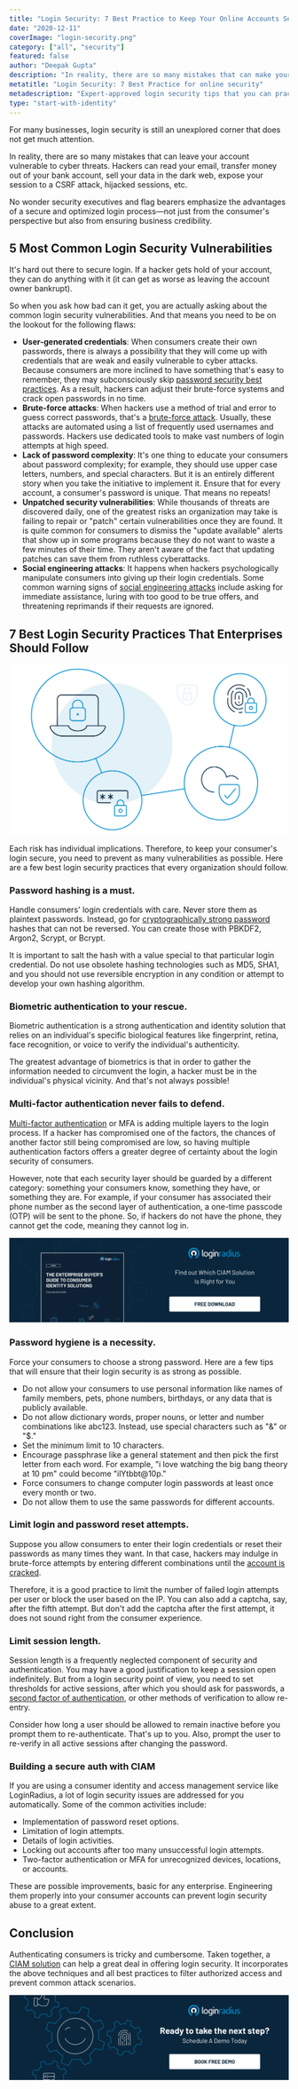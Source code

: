 ```yaml
---
title: "Login Security: 7 Best Practice to Keep Your Online Accounts Secure"
date: "2020-12-11"
coverImage: "login-security.png"
category: ["all", "security"]
featured: false 
author: "Deepak Gupta"
description: "In reality, there are so many mistakes that can make your account vulnerable to cyber attacks. Hackers can read your email, steal money out of your bank account, or sell your data in the dark web. Therefore you need to eliminate as many vulnerabilities as possible to keep your login safe."
metatitle: "Login Security: 7 Best Practice for online security"
metadescription: "Expert-approved login security tips that you can practice to keep consumers secure online. Prevent as many vulnerabilities as possible to offer the best login security."
type: "start-with-identity"
---
```


For many businesses, login security is still an unexplored corner that does not get much attention. 

In reality, there are so many mistakes that can leave your account vulnerable to cyber threats. Hackers can read your email, transfer money out of your bank account, sell your data in the dark web, expose your session to a CSRF attack, hijacked sessions, etc. 

No wonder security executives and flag bearers emphasize the advantages of a secure and optimized login process—not just from the consumer's perspective but also from ensuring business credibility. 


## 5 Most Common Login Security Vulnerabilities

It's hard out there to secure login. If a hacker gets hold of your account, they can do anything with it (it can get as worse as leaving the account owner bankrupt). 

So when you ask how bad can it get, you are actually asking about the common login security vulnerabilities. And that means you need to be on the lookout for the following flaws:  



*   **User-generated credentials**: When consumers create their own passwords, there is always a possibility that they will come up with credentials that are weak and easily vulnerable to cyber attacks. Because consumers are more inclined to have something that's easy to remember, they may subconsciously skip [password security best practices](https://www.loginradius.com/blog/async/password-security-best-practices-compliance/). As a result, hackers can adjust their brute-force systems and crack open passwords in no time. 
*   **Brute-force attacks**: When hackers use a method of trial and error to guess correct passwords, that's a [brute-force attack](https://www.infosecurity-magazine.com/opinions/ogin-brute-force-attacks/). Usually, these attacks are automated using a list of frequently used usernames and passwords. Hackers use dedicated tools to make vast numbers of login attempts at high speed. 
*   **Lack of password complexity**: It's one thing to educate your consumers about password complexity; for example, they should use upper case letters, numbers, and special characters. But it is an entirely different story when you take the initiative to implement it. Ensure that for every account, a consumer's password is unique. That means no repeats!
*   **Unpatched security vulnerabilities**: While thousands of threats are discovered daily, one of the greatest risks an organization may take is failing to repair or "patch" certain vulnerabilities once they are found. It is quite common for consumers to dismiss the "update available" alerts that show up in some programs because they do not want to waste a few minutes of their time. They aren't aware of the fact that updating patches can save them from ruthless cyberattacks. 
*   **Social engineering attacks**: It happens when hackers psychologically manipulate consumers into giving up their login credentials. Some common warning signs of [social engineering attacks](https://www.loginradius.com/blog/start-with-identity/2020/10/social-engineering-attacks/) include asking for immediate assistance, luring with too good to be true offers, and threatening reprimands if their requests are ignored. 


## 7 Best Login Security Practices That Enterprises Should Follow


![login-security-vulnerabilities](login-security-vulnerabilities.png)

Each risk has individual implications. Therefore, to keep your consumer's login secure, you need to prevent as many vulnerabilities as possible. Here are a few best login security practices that every organization should follow. 


### Password hashing is a must.

Handle consumers' login credentials with care. Never store them as plaintext passwords. Instead, go for [cryptographically strong password](https://www.loginradius.com/docs/infrastructure-and-security/cryptographic-hashing-algorithms/) hashes that can not be reversed. You can create those with PBKDF2, Argon2, Scrypt, or Bcrypt. 

It is important to salt the hash with a value special to that particular login credential. Do not use obsolete hashing technologies such as MD5, SHA1, and you should not use reversible encryption in any condition or attempt to develop your own hashing algorithm.


### Biometric authentication to your rescue.

Biometric authentication is a strong authentication and identity solution that relies on an individual's specific biological features like fingerprint, retina, face recognition, or voice to verify the individual's authenticity. 

The greatest advantage of biometrics is that in order to gather the information needed to circumvent the login, a hacker must be in the individual's physical vicinity. And that's not always possible!

### Multi-factor authentication never fails to defend. 

[Multi-factor authentication](https://www.loginradius.com/blog/start-with-identity/2019/06/what-is-multi-factor-authentication/) or MFA is adding multiple layers to the login process. If a hacker has compromised one of the factors, the chances of another factor still being compromised are low, so having multiple authentication factors offers a greater degree of certainty about the login security of consumers. 

However, note that each security layer should be guarded by a different category: something your consumers know, something they have, or something they are. For example, if your consumer has associated their phone number as the second layer of authentication, a one-time passcode (OTP) will be sent to the phone. So, if hackers do not have the phone, they cannot get the code, meaning they cannot log in. 


[![enterprise-buyer-guide-to-consumer-identity](enterprise-buyer-guide-to-consumer-identity.png)](https://www.loginradius.com/resource/the-enterprise-buyers-guide-to-consumer-identity/)


### Password hygiene is a necessity. 

Force your consumers to choose a strong password. Here are a few tips that will ensure that their login security is as strong as possible.



*   Do not allow your consumers to use personal information like names of family members, pets, phone numbers, birthdays, or any data that is publicly available. 
*   Do not allow dictionary words, proper nouns, or letter and number combinations like abc123. Instead, use special characters such as "&" or "$."
*   Set the minimum limit to 10 characters.
*   Encourage passphrase like a general statement and then pick the first letter from each word. For example, "i love watching the big bang theory at 10 pm" could become "ilYtbbt@10p."
*   Force consumers to change computer login passwords at least once every month or two. 
*   Do not allow them to use the same passwords for different accounts. 


### Limit login and password reset attempts.

Suppose you allow consumers to enter their login credentials or reset their passwords as many times they want. In that case, hackers may indulge in brute-force attempts by entering different combinations until the [account is cracked](https://www.loginradius.com/blog/2019/09/prevent-credential-stuffing-attacks/). 

Therefore, it is a good practice to limit the number of failed login attempts per user or block the user based on the IP. You can also add a captcha, say, after the fifth attempt. But don't add the captcha after the first attempt, it does not sound right from the consumer experience. 


### Limit session length.

Session length is a frequently neglected component of security and authentication. You may have a good justification to keep a session open indefinitely. But from a login security point of view, you need to set thresholds for active sessions, after which you should ask for passwords, a [second factor of authentication](https://www.loginradius.com/single-sign-on/), or other methods of verification to allow re-entry. 

Consider how long a user should be allowed to remain inactive before you prompt them to re-authenticate. That's up to you. Also, prompt the user to re-verify in all active sessions after changing the password. 


### Building a secure auth with CIAM

If you are using a consumer identity and access management service like LoginRadius, a lot of login security issues are addressed for you automatically. Some of the common activities include:



*   Implementation of password reset options. 
*   Limitation of login attempts.
*   Details of login activities.
*   Locking out accounts after too many unsuccessful login attempts.
*   Two-factor authentication or MFA for unrecognized devices, locations, or accounts.

These are possible improvements, basic for any enterprise. Engineering them properly into your consumer accounts can prevent login security abuse to a great extent. 


## Conclusion

Authenticating consumers is tricky and cumbersome. Taken together, a [CIAM solution](https://www.loginradius.com/) can help a great deal in offering login security. It incorporates the above techniques and all best practices to filter authorized access and prevent common attack scenarios. 


[![book-a-demo-loginradius](book-a-demo-loginradius.png)](https://www.loginradius.com/book-a-demo/)
